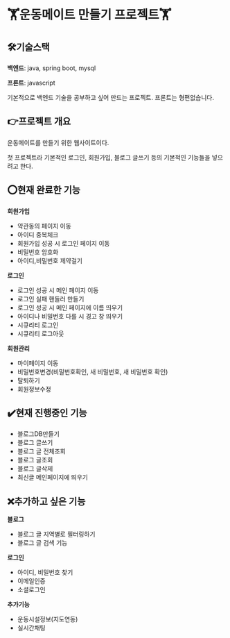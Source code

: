 # :weight_lifting:운동메이트 만들기 프로젝트:weight_lifting:

## :hammer_and_wrench:기술스택

**백엔드**: java, spring boot, mysql

**프론트**: javascript

기본적으로 백엔드 기술을 공부하고 싶어 만드는 프로젝트. 프론트는 형편없습니다.

## :point_right:프로젝트 개요

운동메이트를 만들기 위한 웹사이트이다. 

첫 프로젝트라 기본적인 로그인, 회원가입, 블로그 글쓰기 등의 기본적인 기능들을 넣으려고 한다.

## :o:현재 완료한 기능

**회원가입**
- 약관동의 페이지 이동
- 아이디 중복체크
- 회원가입 성공 시 로그인 페이지 이동
- 비밀번호 암호화
- 아이디,비밀번호 제약걸기

**로그인**
- 로그인 성공 시 메인 페이지 이동
- 로그인 실패 핸들러 만들기
- 로그인 성공 시 메인 페이지에 이름 띄우기
- 아이디나 비밀번호 다를 시 경고 창 띄우기
- 시큐리티 로그인
- 시큐리티 로그아웃

**회원관리**
- 마이페이지 이동
- 비밀번호변경(비밀번호확인, 새 비밀번호, 새 비밀번호 확인)
- 탈퇴하기
- 회원정보수정

## :heavy_check_mark:현재 진행중인 기능

- 블로그DB만들기
- 블로그 글쓰기
- 블로그 글 전체조회
- 블로그 글조회
- 블로그 글삭제
- 최신글 메인페이지에 띄우기

## 	:x:추가하고 싶은 기능

**블로그**
- 블로그 글 지역별로 필터링하기
- 블로그 글 검색 기능

**로그인**
- 아이디, 비밀번호 찾기
- 이메일인증
- 소셜로그인

**추가기능**
- 운동시설정보(지도연동)
- 실시간채팅

